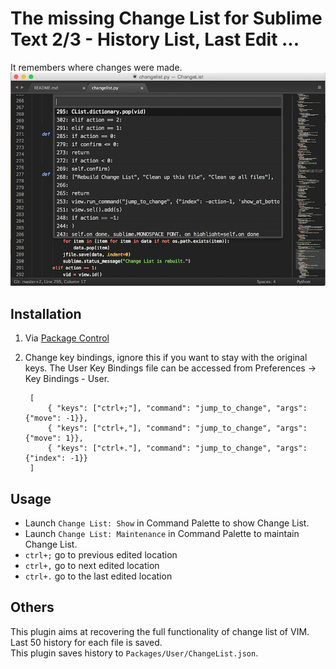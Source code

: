 The missing Change List for Sublime Text 2/3 - History List, Last Edit ...
====================
It remembers where changes were made.
<img src="https://github.com/randy3k/ChangeList/raw/master/changelist.png">

Installation
------------
1. Via [Package Control](http://wbond.net/sublime_packages/package_control)

2. Change key bindings, ignore this if you want to stay with the original keys. The User Key Bindings file can be accessed from Preferences -> Key Bindings - User.

        [
            { "keys": ["ctrl+;"], "command": "jump_to_change", "args": {"move": -1}},
            { "keys": ["ctrl+,"], "command": "jump_to_change", "args": {"move": 1}},
            { "keys": ["ctrl+."], "command": "jump_to_change", "args": {"index": -1}}
        ]

Usage
------------

* Launch ``Change List: Show`` in Command Palette to show Change List.
* Launch ``Change List: Maintenance`` in Command Palette to maintain Change List.
* ``ctrl+;``  go to previous edited location
* ``ctrl+,``  go to next edited location
* ``ctrl+.``  go to the last edited location

Others
-----------
This plugin aims at recovering the full functionality of change list of VIM.<BR>
Last 50 history for each file is saved.<BR>
This plugin saves history to ``Packages/User/ChangeList.json``.<BR>

